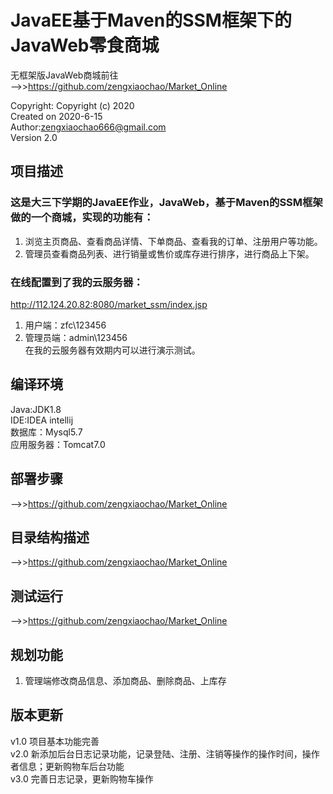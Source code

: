 # JavaEE基于Maven的SSM框架下的JavaWeb零食商城

无框架版JavaWeb商城前往  
-->>https://github.com/zengxiaochao/Market_Online


Copyright: Copyright (c) 2020   
Created on 2020-6-15  
Author:zengxiaochao666@gmail.com  
Version 2.0  

## 项目描述
### 这是大三下学期的JavaEE作业，JavaWeb，基于Maven的SSM框架做的一个商城，实现的功能有：
1. 浏览主页商品、查看商品详情、下单商品、查看我的订单、注册用户等功能。
2. 管理员查看商品列表、进行销量或售价或库存进行排序，进行商品上下架。  
### 在线配置到了我的云服务器：  
http://112.124.20.82:8080/market_ssm/index.jsp
1. 用户端：zfc\123456 
2. 管理员端：admin\123456  
在我的云服务器有效期内可以进行演示测试。

## 编译环境
Java:JDK1.8  
IDE:IDEA intellij  
数据库：Mysql5.7  
应用服务器：Tomcat7.0

## 部署步骤
-->>https://github.com/zengxiaochao/Market_Online

## 目录结构描述
-->>https://github.com/zengxiaochao/Market_Online


## 测试运行
-->>https://github.com/zengxiaochao/Market_Online

    
## 规划功能
1. 管理端修改商品信息、添加商品、删除商品、上库存
 



## 版本更新
v1.0 项目基本功能完善  
v2.0 新添加后台日志记录功能，记录登陆、注册、注销等操作的操作时间，操作者信息；更新购物车后台功能  
v3.0 完善日志记录，更新购物车操作











